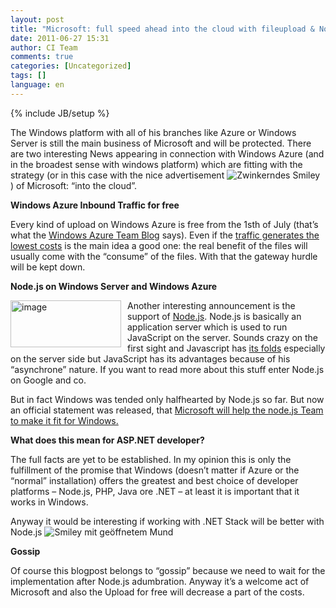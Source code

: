 ```yaml
---
layout: post
title: "Microsoft: full speed ahead into the cloud with fileupload & Node.js"
date: 2011-06-27 15:31
author: CI Team
comments: true
categories: [Uncategorized]
tags: []
language: en
---
```

{% include JB/setup %}


<p>The Windows platform with all of his branches like Azure or Windows Server is still the main business of Microsoft and will be protected. There are two interesting News appearing in connection with Windows Azure (and in the broadest sense with windows platform) which are fitting with the strategy (or in this case with the nice advertisement <img style="border-bottom-style: none; border-left-style: none; border-top-style: none; border-right-style: none" class="wlEmoticon wlEmoticon-winkingsmile" alt="Zwinkerndes Smiley" src="{{BASE_PATH}}/assets/wp-images-en/wlEmoticon-winkingsmile20.png" /> ) of Microsoft: “into the cloud”.</p>
<p><b>Windows Azure Inbound Traffic for free</b></p>  

<p>Every kind of upload on Windows Azure is free from the 1sth of July (that’s what the <a href="http://blogs.msdn.com/b/windowsazure/archive/2011/06/22/announcing-free-ingress-for-all-windows-azure-customers-starting-july-1st-2011.aspx">Windows Azure Team Blog</a> says). Even if the <a href="{{BASE_PATH}}/2011/06/09/whats-the-price-of-windows-azure/">traffic generates the lowest costs</a> is the main idea a good one: the real benefit of the files will usually come with the “consume” of the files. With that the gateway hurdle will be kept down. </p>
<p><b>Node.js on Windows Server and Windows Azure</b></p>  

<p><a href="{{BASE_PATH}}/assets/wp-images-en/image159.png"><img style="background-image: none; border-bottom: 0px; border-left: 0px; margin: 0px 10px 0px 0px; padding-left: 0px; padding-right: 0px; display: inline; float: left; border-top: 0px; border-right: 0px; padding-top: 0px" title="image" border="0" alt="image" align="left" src="{{BASE_PATH}}/assets/wp-images-en/image_thumb67.png" width="177" height="75" /></a>Another interesting announcement is the support of <a href="http://nodejs.org/">Node.js</a>. Node.js is basically an application server which is used to run JavaScript on the server. Sounds crazy on the first sight and Javascript has <a href="http://ironjs.wordpress.com/2011/06/22/my-gripes-with-javascript/">its folds</a> especially on the server side but JavaScript has its advantages because of his “asynchrone” nature. If you want to read more about this stuff enter Node.js on Google and co. </p>
<p>But in fact Windows was tended only halfhearted by Node.js so far. But now an official statement was released, that <a href="http://blog.nodejs.org/2011/06/23/porting-node-to-windows-with-microsoft%E2%80%99s-help/">Microsoft will help the node.js Team to make it fit for Windows.</a></p>
<p><b>What does this mean for ASP.NET developer?</b></p>  

<p>The full facts are yet to be established. In my opinion this is only the fulfillment of the promise that Windows (doesn’t matter if Azure or the “normal” installation) offers the greatest and best choice of developer platforms – Node.js, PHP, Java ore .NET – at least it is important that it works in Windows. </p>
<p>Anyway it would be interesting if working with .NET Stack will be better with Node.js <img style="border-bottom-style: none; border-left-style: none; border-top-style: none; border-right-style: none" class="wlEmoticon wlEmoticon-openmouthedsmile" alt="Smiley mit geöffnetem Mund" src="{{BASE_PATH}}/assets/wp-images-en/wlEmoticon-openmouthedsmile.png" /></p>
<p><b>Gossip</b></p>  

<p>Of course this blogpost belongs to “gossip” because we need to wait for the implementation after Node.js adumbration. Anyway it’s a welcome act of Microsoft and also the Upload for free will decrease a part of the costs. </p>
